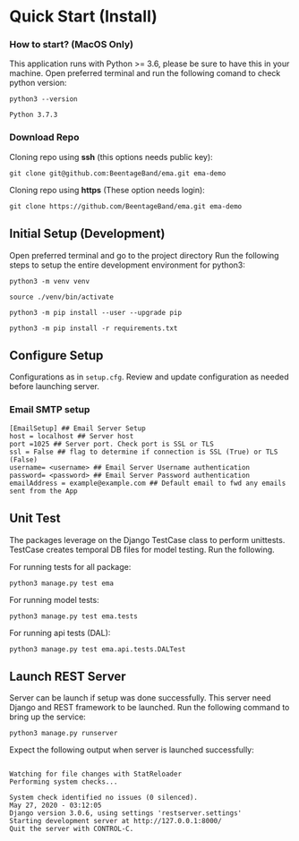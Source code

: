 # Quick Start (Install)

### How to start? (MacOS Only)

This application runs with Python >= 3.6, please be sure to have this in your machine.
Open preferred terminal and run the following comand to check python version:

```shell
python3 --version
```
```shell
Python 3.7.3
```

### Download Repo

Cloning repo using **ssh** (this options needs public key):

```shell
git clone git@github.com:BeentageBand/ema.git ema-demo
```

Cloning repo using **https** (These option needs login):

```shell
git clone https://github.com/BeentageBand/ema.git ema-demo
```

## Initial Setup (Development)

Open preferred terminal and go to the project directory
Run the following steps to setup the entire development environment for python3:


```shell
python3 -m venv venv

source ./venv/bin/activate

python3 -m pip install --user --upgrade pip

python3 -m pip install -r requirements.txt
```

## Configure Setup

Configurations as in ``setup.cfg``. Review and update configuration as needed before launching server.

### Email SMTP setup

```shell
[EmailSetup] ## Email Server Setup
host = localhost ## Server host
port =1025 ## Server port. Check port is SSL or TLS
ssl = False ## flag to determine if connection is SSL (True) or TLS (False)
username= <username> ## Email Server Username authentication
password= <password> ## Email Server Password authentication
emailAddress = example@example.com ## Default email to fwd any emails sent from the App
```


## Unit Test

The packages leverage on the Django TestCase class to perform unittests. TestCase creates temporal DB files for model testing.
Run the following.

For running tests for all package:
```shell 
python3 manage.py test ema
```

For running model tests:
```shell 
python3 manage.py test ema.tests
```

For running api tests (DAL):
```shell 
python3 manage.py test ema.api.tests.DALTest
```

## Launch REST Server

Server can be launch if setup was done successfully. This server need Django and REST framework to be launched.
Run the following command to bring up the service:

```shell
python3 manage.py runserver
```

Expect the following output when server is launched successfully:

```shell

Watching for file changes with StatReloader
Performing system checks...

System check identified no issues (0 silenced).
May 27, 2020 - 03:12:05
Django version 3.0.6, using settings 'restserver.settings'
Starting development server at http://127.0.0.1:8000/
Quit the server with CONTROL-C.

```
